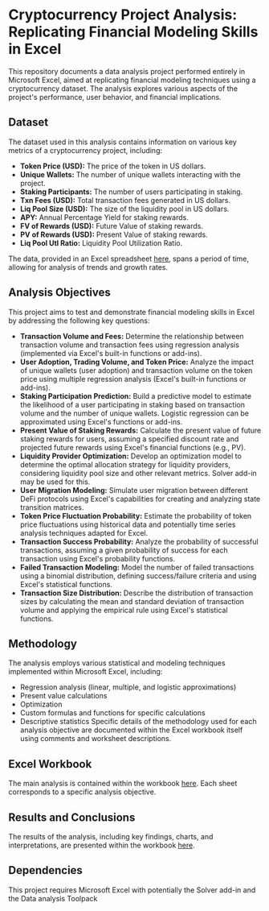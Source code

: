 # Cryptocurrency Project Analysis:  Replicating Financial Modeling Skills in Excel

This repository documents a data analysis project performed entirely in Microsoft Excel, aimed at replicating financial modeling techniques using a cryptocurrency dataset. The analysis explores various aspects of the project's performance, user behavior, and financial implications.

## Dataset

The dataset used in this analysis contains information on various key metrics of a cryptocurrency project, including:

* **Token Price (USD):** The price of the token in US dollars.
* **Unique Wallets:** The number of unique wallets interacting with the project.
* **Staking Participants:** The number of users participating in staking.
* **Txn Fees (USD):** Total transaction fees generated in US dollars.
* **Liq Pool Size (USD):** The size of the liquidity pool in US dollars.
* **APY:** Annual Percentage Yield for staking rewards.
* **FV of Rewards (USD):** Future Value of staking rewards.
* **PV of Rewards (USD):** Present Value of staking rewards.
* **Liq Pool Utl Ratio:** Liquidity Pool Utilization Ratio.
  
The data, provided in an Excel spreadsheet [here](https://github.com/JoeAkpan28/Financial-modelling-1/blob/main/Fin.%20model%201.xlsx), spans a period of time, allowing for analysis of trends and growth rates.


## Analysis Objectives

This project aims to test and demonstrate financial modeling skills in Excel by addressing the following key questions:

* **Transaction Volume and Fees:** Determine the relationship between transaction volume and transaction fees using regression analysis (implemented via Excel's built-in functions or add-ins).
*	**User Adoption, Trading Volume, and Token Price:** Analyze the impact of unique wallets (user adoption) and transaction volume on the token price using multiple regression analysis (Excel's built-in functions or add-ins).
* **Staking Participation Prediction:** Build a predictive model to estimate the likelihood of a user participating in staking based on transaction volume and the number of unique wallets. Logistic regression can be approximated using Excel's functions or add-ins.
* **Present Value of Staking Rewards:** Calculate the present value of future staking rewards for users, assuming a specified discount rate and projected future rewards using Excel's financial functions (e.g., PV).
* **Liquidity Provider Optimization:** Develop an optimization model to determine the optimal allocation strategy for liquidity providers, considering liquidity pool size and other relevant metrics. Solver add-in may be used for this.
* **User Migration Modeling:** Simulate user migration between different DeFi protocols using Excel's capabilities for creating and analyzing state transition matrices.
* **Token Price Fluctuation Probability:** Estimate the probability of token price fluctuations using historical data and potentially time series analysis techniques adapted for Excel.
* **Transaction Success Probability:** Analyze the probability of successful transactions, assuming a given probability of success for each transaction using Excel's probability functions.
* **Failed Transaction Modeling:** Model the number of failed transactions using a binomial distribution, defining success/failure criteria and using Excel's statistical functions.
* **Transaction Size Distribution:** Describe the distribution of transaction sizes by calculating the mean and standard deviation of transaction volume and applying the empirical rule using Excel's statistical functions.



## Methodology

The analysis employs various statistical and modeling techniques implemented within Microsoft Excel, including:
-	Regression analysis (linear, multiple, and logistic approximations)
-	Present value calculations
-	Optimization
-	Custom formulas and functions for specific calculations
-	Descriptive statistics
Specific details of the methodology used for each analysis objective are documented within the Excel workbook itself using comments and worksheet descriptions.

## Excel Workbook

The main analysis is contained within the workbook [here](https://github.com/JoeAkpan28/Financial-modelling-1/blob/main/Fin.%20model%201.xlsx). Each sheet corresponds to a specific analysis objective.


## Results and Conclusions

The results of the analysis, including key findings, charts, and interpretations, are presented within the workbook [here](analysis.xlsx).

## Dependencies

This project requires Microsoft Excel with potentially the Solver add-in and the Data analysis Toolpack
